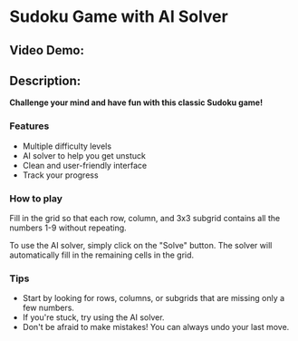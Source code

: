 # Sudoku Game with AI Solver

## Video Demo:  <URL HERE>

## Description:
**Challenge your mind and have fun with this classic Sudoku game!**

### Features

* Multiple difficulty levels
* AI solver to help you get unstuck
* Clean and user-friendly interface
* Track your progress

### How to play

Fill in the grid so that each row, column, and 3x3 subgrid contains all the numbers 1-9 without repeating.

To use the AI solver, simply click on the "Solve" button. The solver will automatically fill in the remaining cells in the grid.

### Tips

* Start by looking for rows, columns, or subgrids that are missing only a few numbers.
* If you're stuck, try using the AI solver.
* Don't be afraid to make mistakes! You can always undo your last move.



